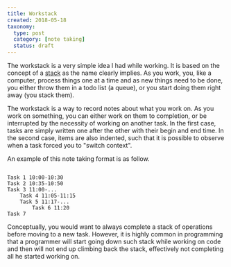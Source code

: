 ```yaml
---
title: Workstack
created: 2018-05-18
taxonomy:
  type: post
  category: [note taking]
  status: draft
---
```


The workstack is a very simple idea I had while working. It is based on the concept of a [stack](https://en.wikipedia.org/wiki/Stack_(abstract_data_type)) as the name clearly implies. As you work, you, like a computer, process things one at a time and as new things need to be done, you either throw them in a todo list (a queue), or you start doing them right away (you stack them).

The workstack is a way to record notes about what you work on. As you work on something, you can either work on them to completion, or be interrupted by the necessity of working on another task. In the first case, tasks are simply written one after the other with their begin and end time. In the second case, items are also indented, such that it is possible to observe when a task forced you to "switch context".

An example of this note taking format is as follow.

<pre><code class="language-text line-numbers">
Task 1 10:00-10:30
Task 2 10:35-10:50
Task 3 11:00-...
	Task 4 11:05-11:15
	Task 5 11:17-...
		Task 6 11:20
Task 7
</code></pre>

Conceptually, you would want to always complete a stack of operations before moving to a new task. However, it is highly common in programming that a programmer will start going down such stack while working on code and then will not end up climbing back the stack, effectively not completing all he started working on.
